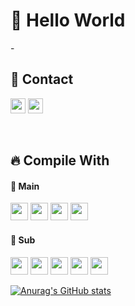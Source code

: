# 👋 Hello World
-<br>
## 🌿 Contact
<a><img src="https://img.shields.io/badge/rdyjun-181717?style=flat-square&logo=GitHub&logoColor=white" height="24px"/></a>
<a><img src="https://img.shields.io/badge/rdyjun00-EA4335?style=flat-square&logo=Gmail&logoColor=white" height="24px"/></a>

<!-- 깃헙 방문자 노출
[![Hits](https://hits.seeyoufarm.com/api/count/incr/badge.svg?url=https%3A%2F%2Fgithub.com%2Frdyjun%2Fhit-counter&count_bg=%234F4F4F&title_bg=%23555555&icon=&icon_color=%23E7E7E7&title=Github&edge_flat=true)](https://hits.seeyoufarm.com)
-->
<br>

## 🔥 Compile With
  
#### 📌 Main<br>
<img src="https://img.shields.io/badge/JAVA-3A75B0?style=flat-square&logo=JAVA&logoColor=white" height="28px"/></a>
<img src="https://img.shields.io/badge/MySql-4479A1?style=flat-square&logo=MySql&logoColor=white" height="28px"/></a>
<img src="https://img.shields.io/badge/Spring-6DB33F?style=flat-square&logo=Spring&logoColor=white" height="28px"/></a>
<img src="https://img.shields.io/badge/SpringBoot-6DB33F?style=flat-square&logo=SpringBoot&logoColor=white" height="28px"/></a>
<br>
#### 📘 Sub<br>
<img src="https://img.shields.io/badge/HTML5-E34F26?style=flat-square&logo=HTML5&logoColor=white" height="28px"/></a>
<img src="https://img.shields.io/badge/JavaScript-F7DF1E?style=flat-square&logo=JavaScript&logoColor=black" height="28px"/></a>
<img src="https://img.shields.io/badge/C-A8B9CC?style=flat-square&logo=C&logoColor=white" height="28px"/></a>
<img src="https://img.shields.io/badge/Python-3766AB?style=flat-square&logo=Python&logoColor=white" height="28px"/></a>
<img src="https://img.shields.io/badge/CSS3-1572B6?style=flat-square&logo=CSS3&logoColor=white" height="28px"/></a>
<br>

[![Anurag's GitHub stats](https://github-readme-stats.vercel.app/api?username=rdyjun&theme=dark)](https://github.com/rdyjun/github-readme-stats)

<!-- 많이 사용한 언어 순위
[![Top Langs](https://github-readme-stats.vercel.app/api/top-langs/?username=rdyjun&layout=compact&theme=dark&langs_count=8)](https://github.com/anuraghazra/github-readme-stats)
-->
<!-- Solved 사이트 랭크
[![Solved.ac 프로필](http://mazassumnida.wtf/api/v2/generate_badge?boj=rdyjun)](https://solved.ac/rdyjun)
-->

